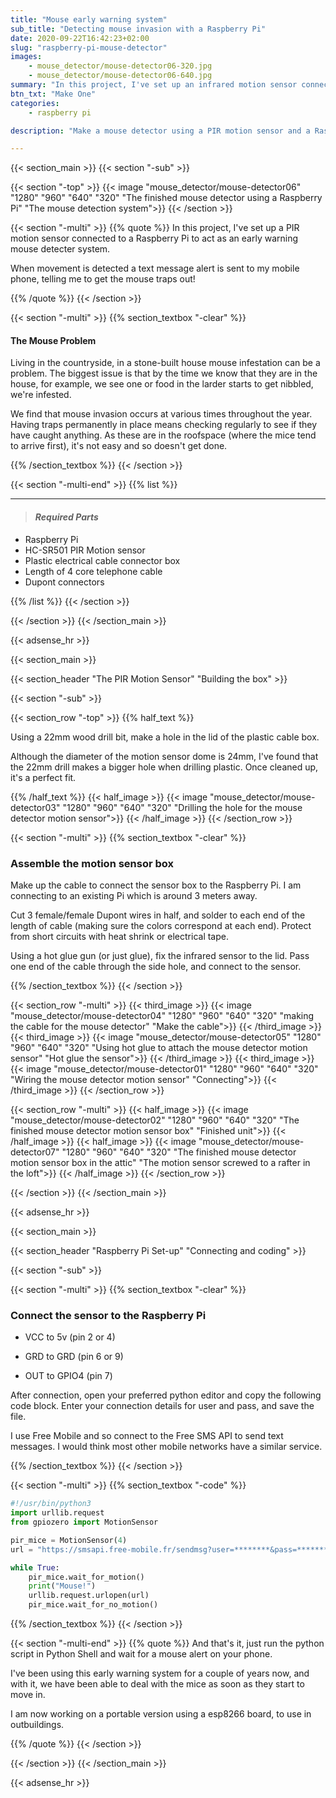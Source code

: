 ```yaml
---
title: "Mouse early warning system"
sub_title: "Detecting mouse invasion with a Raspberry Pi"
date: 2020-09-22T16:42:23+02:00
slug: "raspberry-pi-mouse-detector"
images:
    - mouse_detector/mouse-detector06-320.jpg
    - mouse_detector/mouse-detector06-640.jpg
summary: "In this project, I've set up an infrared motion sensor connected to a Raspberry Pi. When movement is detected a text message alert is sent to my mo..."
btn_txt: "Make One"
categories:
    - raspberry pi

description: "Make a mouse detector using a PIR motion sensor and a Raspberry Pi. Know instantly when mice are moving into your house"

---
```


{{< section_main >}}
{{< section "-sub" >}}

{{< section "-top" >}}
{{< image "mouse_detector/mouse-detector06" "1280" "960" "640" "320" "The finished mouse detector using a Raspberry Pi" "The mouse detection system">}}
{{< /section >}}

<!-- QUOTE -->
{{< section "-multi" >}}
{{% quote %}}
In this project, I've set up a PIR motion sensor connected to a Raspberry Pi to act as an early warning mouse detecter system.

When movement is detected a text message alert is sent to my mobile phone, telling me to get the mouse traps out!

{{% /quote %}}
{{< /section >}}

{{< section "-multi" >}}
{{% section_textbox "-clear" %}}

#### The Mouse Problem

Living in the countryside, in a stone-built house mouse infestation can be a problem. The biggest issue is that by the time we know that they are in the house, for example, we see one or food in the larder starts to get nibbled, we're infested.

We find that mouse invasion occurs at various times throughout the year. Having traps permanently in place means checking regularly to see if they have caught anything. As these are in the roofspace (where the mice tend to arrive first), it's not easy and so doesn't get done.

{{% /section_textbox %}}
{{< /section >}}

{{< section "-multi-end" >}}
{{% list %}}

***

> #### ***Required Parts***

- Raspberry Pi
- HC-SR501 PIR Motion sensor
- Plastic electrical cable connector box
- Length of 4 core telephone cable
- Dupont connectors

{{% /list %}}
{{< /section >}}

{{< /section >}}
{{< /section_main >}}

{{< adsense_hr >}}

{{< section_main >}}

{{< section_header "The PIR Motion Sensor" "Building the box" >}}

{{< section "-sub" >}}

{{< section_row "-top" >}}
{{% half_text %}}

Using a 22mm wood drill bit, make a hole in the lid of the plastic cable box.

Although the diameter of the motion sensor dome is 24mm, I've found that the 22mm drill makes a bigger hole when drilling plastic. Once cleaned up, it's a perfect fit.

{{% /half_text %}}
{{< half_image >}}
{{< image "mouse_detector/mouse-detector03" "1280" "960" "640" "320" "Drilling the hole for the mouse detector motion sensor">}}
{{< /half_image >}}
{{< /section_row >}}

{{< section "-multi" >}}
{{% section_textbox "-clear" %}}

### Assemble the motion sensor box

Make up the cable to connect the sensor box to the Raspberry Pi. I am connecting to an existing Pi which is around 3 meters away.

Cut 3 female/female Dupont wires in half, and solder to each end of the length of cable (making sure the colors correspond at each end). Protect from short circuits with heat shrink or electrical tape.

Using a hot glue gun (or just glue), fix the infrared sensor to the lid. Pass one end of the cable through the side hole, and connect to the sensor.

{{% /section_textbox %}}
{{< /section >}}

{{< section_row "-multi" >}}
{{< third_image >}}
{{< image "mouse_detector/mouse-detector04" "1280" "960" "640" "320" "making the cable for the mouse detector" "Make the cable">}}
{{< /third_image >}}
{{< third_image >}}
{{< image "mouse_detector/mouse-detector05" "1280" "960" "640" "320" "Using hot glue to attach the mouse detector motion sensor" "Hot glue the sensor">}}
{{< /third_image >}}
{{< third_image >}}
{{< image "mouse_detector/mouse-detector01" "1280" "960" "640" "320" "Wiring the mouse detector motion sensor" "Connecting">}}
{{< /third_image >}}
{{< /section_row >}}

{{< section_row "-multi" >}}
{{< half_image >}}
{{< image "mouse_detector/mouse-detector02" "1280" "960" "640" "320" "The finished mouse detector motion sensor box" "Finished unit">}}
{{< /half_image >}}
{{< half_image >}}
{{< image "mouse_detector/mouse-detector07" "1280" "960" "640" "320" "The finished mouse detector motion sensor box in the attic" "The motion sensor screwed to a rafter in the loft">}}
{{< /half_image >}}
{{< /section_row >}}

{{< /section >}}
{{< /section_main >}}

{{< adsense_hr >}}

{{< section_main >}}

{{< section_header "Raspberry Pi Set-up" "Connecting and coding" >}}

{{< section "-sub" >}}

{{< section "-multi" >}}
{{% section_textbox "-clear" %}}

### Connect the sensor to the Raspberry Pi

- VCC to 5v (pin 2 or 4)

- GRD to GRD (pin 6 or 9)

- OUT to GPIO4 (pin 7)

After connection, open your preferred python editor and copy the following code block. Enter your connection details for user and pass, and save the file.

I use Free Mobile and so connect to the Free SMS API to send text messages. I would think most other mobile networks have a similar service.

{{% /section_textbox %}}
{{< /section >}}

{{< section "-multi" >}}
{{% section_textbox "-code" %}}

``` python
#!/usr/bin/python3
import urllib.request
from gpiozero import MotionSensor

pir_mice = MotionSensor(4)
url = "https://smsapi.free-mobile.fr/sendmsg?user=********&pass=********&msg=Mouse+Detected"

while True:
    pir_mice.wait_for_motion()
    print("Mouse!")
    urllib.request.urlopen(url)
    pir_mice.wait_for_no_motion()

```

{{% /section_textbox %}}
{{< /section >}}

{{< section "-multi-end" >}}
{{% quote %}}
And that's it, just run the python script in Python Shell and wait for a mouse alert on your phone.

I've been using this early warning system for a couple of years now, and with it, we have been able to deal with the mice as soon as they start to move in.

I am now working on a portable version using a esp8266 board, to use in outbuildings.

{{% /quote %}}
{{< /section >}}

{{< /section >}}
{{< /section_main >}}

{{< adsense_hr >}}

